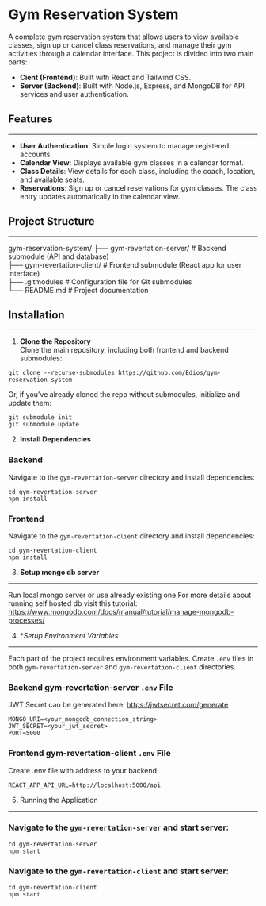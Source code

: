 # Gym Reservation System
A complete gym reservation system that allows users to view available classes, sign up or cancel class reservations, and manage their gym activities through a calendar interface. This project is divided into two main parts:

- **Cient (Frontend)**: Built with React and Tailwind CSS.
- **Server (Backend)**: Built with Node.js, Express, and MongoDB for API services and user authentication.


## Features
--------
- **User Authentication**: Simple login system to manage registered accounts.
- **Calendar View**: Displays available gym classes in a calendar format.
- **Class Details**: View details for each class, including the coach, location, and available seats.
- **Reservations**: Sign up or cancel reservations for gym classes. The class entry updates automatically in the calendar view.

## Project Structure
-----------------
gym-reservation-system/
├── gym-revertation-server/          # Backend submodule (API and database)  
├── gym-revertation-client/         # Frontend submodule (React app for user interface)  
├── .gitmodules       # Configuration file for Git submodules  
└── README.md         # Project documentation  

## Installation
------------
1. **Clone the Repository**  
Clone the main repository, including both frontend and backend submodules:
```
git clone --recurse-submodules https://github.com/Edios/gym-reservation-system
```
Or, if you’ve already cloned the repo without submodules, initialize and update them:
```
git submodule init
git submodule update
```
2. **Install Dependencies**
### Backend  
Navigate to the `gym-revertation-server` directory and install dependencies:
```
cd gym-revertation-server
npm install
```
### Frontend  
Navigate to the `gym-revertation-client` directory and install dependencies:
```
cd gym-revertation-client
npm install
```
3. **Setup mongo db server**
---------------------
Run local mongo server or use already existing one
For more details about running self hosted db visit this tutorial: https://www.mongodb.com/docs/manual/tutorial/manage-mongodb-processes/

4. **Setup Environment Variables*
---------------------
Each part of the project requires environment variables. Create `.env` files in both `gym-revertation-server` and `gym-revertation-client` directories.

### Backend gym-revertation-server `.env` File
JWT Secret can be generated here: https://jwtsecret.com/generate
```
MONGO_URI=<your_mongodb_connection_string> 
JWT_SECRET=<your_jwt_secret> 
PORT=5000
```
### Frontend gym-revertation-client `.env` File
Create .env file with address to your backend
```
REACT_APP_API_URL=http://localhost:5000/api
```
5. Running the Application
------------------------

### Navigate to the `gym-revertation-server` and start server:
```
cd gym-revertation-server
npm start
```
### Navigate to the `gym-revertation-client` and start server:
```
cd gym-revertation-client
npm start
```